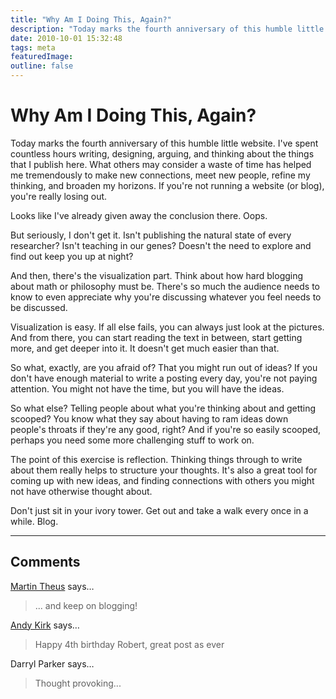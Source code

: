```yaml
---
title: "Why Am I Doing This, Again?"
description: "Today marks the fourth anniversary of this humble little website. I've spent countless hours writing, designing, arguing, and thinking about the things that I publish here. What others may consider a waste of time has helped me tremendously to make new connections, meet new people, refine my thinking, and broaden my horizons. If you're not running a website (or blog), you're really losing out."
date: 2010-10-01 15:32:48
tags: meta
featuredImage: 
outline: false
---
```


# Why Am I Doing This, Again?

Today marks the fourth anniversary of this humble little website. I've spent countless hours writing, designing, arguing, and thinking about the things that I publish here. What others may consider a waste of time has helped me tremendously to make new connections, meet new people, refine my thinking, and broaden my horizons. If you're not running a website (or blog), you're really losing out.

Looks like I've already given away the conclusion there. Oops.

But seriously, I don't get it. Isn't publishing the natural state of every researcher? Isn't teaching in our genes? Doesn't the need to explore and find out keep you up at night?

And then, there's the visualization part. Think about how hard blogging about math or philosophy must be. There's so much the audience needs to know to even appreciate why you're discussing whatever you feel needs to be discussed.

Visualization is easy. If all else fails, you can always just look at the pictures. And from there, you can start reading the text in between, start getting more, and get deeper into it. It doesn't get much easier than that.

So what, exactly, are you afraid of? That you might run out of ideas? If you don't have enough material to write a posting every day, you're not paying attention. You might not have the time, but you will have the ideas.

So what else? Telling people about what you're thinking about and getting scooped? You know what they say about having to ram ideas down people's throats if they're any good, right? And if you're so easily scooped, perhaps you need some more challenging stuff to work on.

The point of this exercise is reflection. Thinking things through to write about them really helps to structure your thoughts. It's also a great tool for coming up with new ideas, and finding connections with others you might not have otherwise thought about.

Don't just sit in your ivory tower. Get out and take a walk every once in a while. Blog.


<PostedBy />


<aside class="comments">

---
## Comments

<a href="http://www.theusRus.de/blog" rel="nofollow noopener" target="_blank">Martin Theus</a> says…
>	... and keep on blogging!

<a href="http://www.visualisingdata.com" rel="nofollow noopener" target="_blank">Andy Kirk</a> says…
>	Happy 4th birthday Robert, great post as ever

Darryl Parker says…
>	Thought provoking...

</aside>

